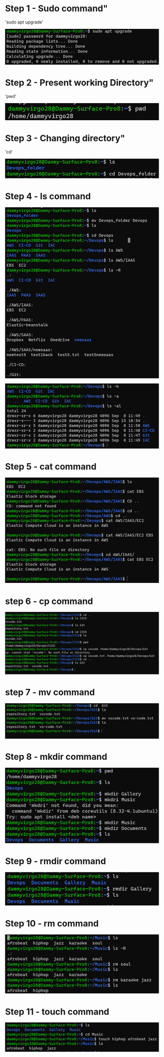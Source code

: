 # Step 1 - Sudo command"

'sudo apt upgrade'

![Alt text](Images/Sudo.png)

# Step 2 - Present working Directory" 

'pwd'

![Alt text](Images/pwd.png)

# Step 3 - Changing directory"

'cd'

![Alt text](Images/CD.png)

# Step 4 - ls command

![Alt text](<Images/ls 1.png>)

![Alt text](<Images/ls 2.png>)

# Step 5 - cat command

![Alt text](Images/cat.png)

# step 6 - cp command

![Alt text](Images/cp.png)

# step 7 - mv command

![Alt text](Images/mv.png)

# Step 8 - mkdir command

![Alt text](Images/mkdir.png)

# Step 9 - rmdir command

![Alt text](Images/rmdir.png)

# Step 10 - rm command

![Alt text](Images/rm.png)

# Step 11 - touch command

![Alt text](Images/touch.png)
